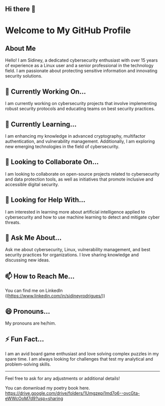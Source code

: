 ## Hi there 👋

# Welcome to My GitHub Profile

## About Me

Hello! I am Sidiney, a dedicated cybersecurity enthusiast with over 15 years of experience as a Linux user and a senior professional in the technology field. I am passionate about protecting sensitive information and innovating security solutions.

## 🔭 Currently Working On...

I am currently working on cybersecurity projects that involve implementing robust security protocols and educating teams on best security practices.

## 🌱 Currently Learning...

I am enhancing my knowledge in advanced cryptography, multifactor authentication, and vulnerability management. Additionally, I am exploring new emerging technologies in the field of cybersecurity.

## 👯 Looking to Collaborate On...

I am looking to collaborate on open-source projects related to cybersecurity and data protection tools, as well as initiatives that promote inclusive and accessible digital security.

## 🤔 Looking for Help With...

I am interested in learning more about artificial intelligence applied to cybersecurity and how to use machine learning to detect and mitigate cyber threats.

## 💬 Ask Me About...

Ask me about cybersecurity, Linux, vulnerability management, and best security practices for organizations. I love sharing knowledge and discussing new ideas.

## 📫 How to Reach Me...

You can find me on LinkedIn ((https://www.linkedin.com/in/sidineyrodrigues/)) 

## 😄 Pronouns...

My pronouns are he/him.


## ⚡ Fun Fact...

I am an avid board game enthusiast and love solving complex puzzles in my spare time. I am always looking for challenges that test my analytical and problem-solving skills.

---

Feel free to ask for any adjustments or additional details!

You can donwnload my poetry book here. https://drive.google.com/drive/folders/1Umgzepi1md7o6--ovcGta-eWWcOoM7d9?usp=sharing 

